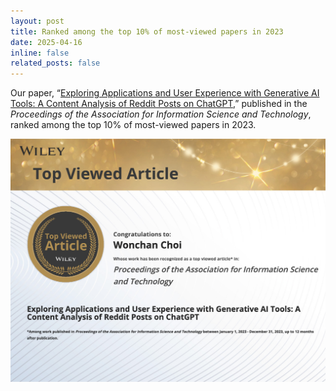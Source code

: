 ```yaml
---
layout: post
title: Ranked among the top 10% of most-viewed papers in 2023
date: 2025-04-16
inline: false
related_posts: false
---
```


Our paper, “[Exploring Applications and User Experience with Generative AI Tools: A Content Analysis of Reddit Posts on ChatGPT](/assets/pdf/2023-ASIST-ShortPaper.pdf),” published in the <i>Proceedings of the Association for Information Science and Technology</i>, ranked among the top 10% of most-viewed papers in 2023.


![certificate](/assets/img/ASIST-Top10.jpg)
